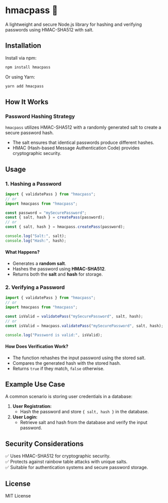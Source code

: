# hmacpass 🔐

A lightweight and secure Node.js library for hashing and verifying passwords using HMAC-SHA512 with salt.

## Installation

Install via npm:

```sh
npm install hmacpass
```

Or using Yarn:

```sh
yarn add hmacpass
```

## How It Works

### Password Hashing Strategy
`hmacpass` utilizes HMAC-SHA512 with a randomly generated salt to create a secure password hash.
- The salt ensures that identical passwords produce different hashes.
- HMAC (Hash-based Message Authentication Code) provides cryptographic security.

## Usage

### 1. Hashing a Password

```javascript
import { validatePass } from "hmacpass";
// or
import hmacpass from "hmacpass";

const password = "mySecurePassword";
const { salt, hash } = createPass(password);
// or
const { salt, hash } = hmacpass.createPass(password);

console.log("Salt:", salt);
console.log("Hash:", hash);
```

#### What Happens?
- Generates a **random salt**.
- Hashes the password using **HMAC-SHA512**.
- Returns both the **salt** and **hash** for storage.

### 2. Verifying a Password

```javascript
import { validatePass } from "hmacpass";
// or
import hmacpass from "hmacpass";

const isValid = validatePass("mySecurePassword", salt, hash);
// or
const isValid = hmacpass.validatePass("mySecurePassword", salt, hash);

console.log("Password is valid:", isValid);
```

#### How Does Verification Work?
- The function rehashes the input password using the stored salt.
- Compares the generated hash with the stored hash.
- Returns `true` if they match, `false` otherwise.

## Example Use Case

A common scenario is storing user credentials in a database:

1. **User Registration:**
   - Hash the password and store `{ salt, hash }` in the database.
2. **User Login:**
   - Retrieve salt and hash from the database and verify the input password.

## Security Considerations

✅ Uses HMAC-SHA512 for cryptographic security.  
✅ Protects against rainbow table attacks with unique salts.  
✅ Suitable for authentication systems and secure password storage.  

## License

MIT License